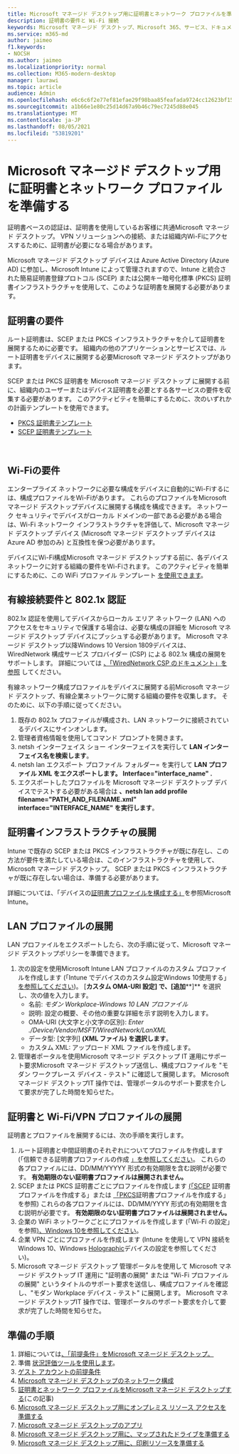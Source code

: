 ```yaml
---
title: Microsoft マネージド デスクトップ用に証明書とネットワーク プロファイルを準備する
description: 証明書の要件と Wi-Fi 接続
keywords: Microsoft マネージド デスクトップ、Microsoft 365、サービス、ドキュメント
ms.service: m365-md
author: jaimeo
f1.keywords:
- NOCSH
ms.author: jaimeo
ms.localizationpriority: normal
ms.collection: M365-modern-desktop
manager: laurawi
ms.topic: article
audience: Admin
ms.openlocfilehash: e6c6c6f2e77ef81efae29f98baa85feafada9724cc12623bf1501316a91a38f5
ms.sourcegitcommit: a1b66e1e80c25d14d67a9b46c79ec7245d88e045
ms.translationtype: MT
ms.contentlocale: ja-JP
ms.lasthandoff: 08/05/2021
ms.locfileid: "53819201"
---
```

# <a name="prepare-certificates-and-network-profiles-for-microsoft-managed-desktop"></a>Microsoft マネージド デスクトップ用に証明書とネットワーク プロファイルを準備する  
 
証明書ベースの認証は、証明書を使用しているお客様に共通Microsoft マネージド デスクトップ。 VPN ソリューションへの接続、または組織内Wi-Fiにアクセスするために、証明書が必要になる場合があります。   
 
Microsoft マネージド デスクトップ デバイスは Azure Active Directory (Azure AD) に参加し、Microsoft Intune によって管理されますので、Intune と統合された簡易証明書登録プロトコル (SCEP) または公開キー暗号化標準 (PKCS) 証明書インフラストラクチャを使用して、このような証明書を展開する必要があります。    
 
## <a name="certificate-requirements"></a>証明書の要件 
 
ルート証明書は、SCEP または PKCS インフラストラクチャを介して証明書を展開するために必要です。 組織内の他のアプリケーションとサービスでは、ルート証明書をデバイスに展開する必要Microsoft マネージド デスクトップがあります。    
 
SCEP または PKCS 証明書を Microsoft マネージド デスクトップ に展開する前に、組織内のユーザーまたはデバイス証明書を必要とする各サービスの要件を収集する必要があります。 このアクティビティを簡単にするために、次のいずれかの計画テンプレートを使用できます。  
 
- [PKCS 証明書テンプレート](https://github.com/MicrosoftDocs/microsoft-365-docs/raw/public/microsoft-365/managed-desktop/get-ready/downloads/PKCS-certificate-template.xlsx) 
- [SCEP 証明書テンプレート](https://github.com/MicrosoftDocs/microsoft-365-docs/raw/public/microsoft-365/managed-desktop/get-ready/downloads/SCEP-certificate-template.xlsx)

  
## <a name="wi-fi-connectivity-requirements"></a>Wi-Fiの要件

エンタープライズ ネットワークに必要な構成をデバイスに自動的にWi-Fiするには、構成プロファイルをWi-Fiがあります。 これらのプロファイルをMicrosoft マネージド デスクトップデバイスに展開する構成を構成できます。 ネットワーク セキュリティでデバイスがローカル ドメインの一部である必要がある場合は、Wi-Fi ネットワーク インフラストラクチャを評価して、Microsoft マネージド デスクトップ デバイス (Microsoft マネージド デスクトップ デバイスは Azure AD 参加のみ) と互換性を保つ必要があります。 
 
デバイスにWi-Fi構成Microsoft マネージド デスクトップする前に、各デバイス ネットワークに対する組織の要件をWi-Fiされます。 このアクティビティを簡単にするために、この WiFi プロファイル テンプレート [を使用できます](https://github.com/MicrosoftDocs/microsoft-365-docs/raw/public/microsoft-365/managed-desktop/get-ready/downloads/WiFi-profile-template.xlsx)。
 
 
## <a name="wired-connectivity-requirements-and-8021x-authentication"></a>有線接続要件と 802.1x 認証 
 
802.1x 認証を使用してデバイスからローカル エリア ネットワーク (LAN) へのアクセスをセキュリティで保護する場合は、必要な構成の詳細を Microsoft マネージド デスクトップ デバイスにプッシュする必要があります。 Microsoft マネージド デスクトップ以降Windows 10 Version 1809デバイスは、WiredNetwork 構成サービス プロバイダー (CSP) による 802.1x 構成の展開をサポートします。 詳細については [、「WiredNetwork CSP のドキュメント」を参照](/windows/client-management/mdm/wirednetwork-csp) してください。 
 
有線ネットワーク構成プロファイルをデバイスに展開する前Microsoft マネージド デスクトップ、有線企業ネットワークに関する組織の要件を収集します。 そのために、以下の手順に従ってください。 
 
 
1. 既存の 802.1x プロファイルが構成され、LAN ネットワークに接続されているデバイスにサインオンします。  
2. 管理者資格情報を使用してコマンド プロンプトを開きます。 
3. netsh インターフェイス ショー インターフェイスを実行して **LAN インターフェイス名を検索します**。 
4. netsh lan エクスポート プロファイル フォルダー= を実行して **LAN プロファイル XML をエクスポートします。 Interface="interface_name" .** 
5. エクスポートしたプロファイルを Microsoft マネージド デスクトップ デバイスでテストする必要がある場合は **、netsh lan add profile filename="PATH_AND_FILENAME.xml" interface="INTERFACE_NAME" を実行します**。 
 
 
## <a name="deploy-certificate-infrastructure"></a>証明書インフラストラクチャの展開  
 
Intune で既存の SCEP または PKCS インフラストラクチャが既に存在し、この方法が要件を満たしている場合は、このインフラストラクチャを使用して、Microsoft マネージド デスクトップ。 SCEP または PKCS インフラストラクチャが既に存在しない場合は、準備する必要があります。  
 
詳細については、「デバイスの[証明書プロファイルを構成する」](/intune/certificates-configure)を参照Microsoft Intune。 
 
 
 
## <a name="deploy-a-lan-profile"></a>LAN プロファイルの展開 
 
LAN プロファイルをエクスポートしたら、次の手順に従って、Microsoft マネージド デスクトップポリシーを準備できます。   
 
1. 次の設定を使用Microsoft Intune LAN プロファイルのカスタム プロファイルを作成します (「Intune でデバイスのカスタム設定Windows 10使用する」[を参照してください](/intune/custom-settings-windows-10))。 [**カスタム OMA-URI 設定] で、[追加****]** を選択し、次の値を入力します。 
    - 名前: *モダン Workplace-Windows 10 LAN プロファイル* 
    - 説明: 設定の概要、その他の重要な詳細を示す説明を入力します。 
    - OMA-URI (大文字と小文字の区別): *Enter ./Device/Vendor/MSFT/WiredNetwork/LanXML*
    - データ型: [文字列] **(XML ファイル) を選択します**。 
    - カスタム XML: アップロード XML ファイルを作成します。
2. 管理者ポータルを使用Microsoft マネージド デスクトップ IT 運用にサポート要求Microsoft マネージド デスクトップ送信し、構成プロファイルを "モダン ワークプレース デバイス - テスト" に確認して展開します。 Microsoft マネージド デスクトップIT 操作では、管理ポータルのサポート要求を介して要求が完了した時間を知らせた。
 
## <a name="deploy-certificates-and-wi-fivpn-profile"></a>証明書と Wi-Fi/VPN プロファイルの展開 
 
 
証明書とプロファイルを展開するには、次の手順を実行します。

1. ルート証明書と中間証明書のそれぞれについてプロファイルを作成します (「信頼できる証明書プロファイルの作成 [」を参照してください](/intune/protect/certificates-configure#step-3-create-trusted-certificate-profiles)。 これらの各プロファイルには、DD/MM/YYYYY 形式の有効期限を含む説明が必要です。 **有効期限のない証明書プロファイルは展開されません。**
2. SCEP または PKCS 証明書ごとにプロファイルを作成します [(「SCEP](/intune/protect/certificates-scep-configure#create-a-scep-certificate-profile) 証明書プロファイルを作成する」または [「PKCS](/intune/protect/certficates-pfx-configure#create-a-pkcs-certificate-profile)証明書プロファイルを作成する」を参照) これらの各プロファイルには、DD/MM/YYYY 形式の有効期限を含む説明が必要です。 **有効期限のない証明書プロファイルは展開されません。**
3. 企業の WiFi ネットワークごとにプロファイルを作成します (「Wi-Fi の設定」を参照[)、Windows 10を参照してください](/intune/wi-fi-settings-windows)。
4. 企業 VPN ごとにプロファイルを作成します (Intune を使用して VPN 接続をWindows 10、Windows [Holographic](/intune/vpn-settings-windows-10)デバイスの設定を参照してください)。
5. Microsoft マネージド デスクトップ 管理ポータルを使用して Microsoft マネージド デスクトップ IT 運用に "証明書の展開" または "Wi-Fi プロファイルの展開" というタイトルのサポート要求を送信し、構成プロファイルを確認し、"モダン Workplace デバイス - テスト" に展開します。 Microsoft マネージド デスクトップIT 操作では、管理ポータルのサポート要求を介して要求が完了した時間を知らせた。 
 
## <a name="steps-to-get-ready"></a>準備の手順

1. 詳細については[、「前提条件」をMicrosoft マネージド デスクトップ。](prerequisites.md)
2. 準備 [状況評価ツールを使用します](readiness-assessment-tool.md)。
3. [ゲスト アカウントの前提条件](guest-accounts.md)
4. [Microsoft マネージド デスクトップのネットワーク構成](network.md)
5. [証明書とネットワーク プロファイルをMicrosoft マネージド デスクトップする](certs-wifi-lan.md)(この記事)
6. [Microsoft マネージド デスクトップ用にオンプレミス リソース アクセスを準備する](authentication.md)
7. [Microsoft マネージド デスクトップのアプリ](apps.md)
8. [Microsoft マネージド デスクトップ用に、マップされたドライブを準備する](mapped-drives.md)
9. [Microsoft マネージド デスクトップ用に、印刷リソースを準備する](printing.md) 
